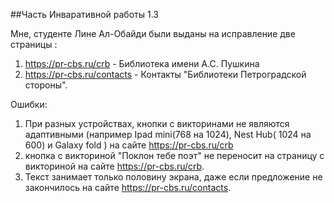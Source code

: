 ##Часть Инваративной работы 1.3 

Мне, студенте Лине Ал-Обайди были выданы на исправление две страницы : 
1) https://pr-cbs.ru/crb  - Библиотека имени А.С. Пушкина
2) https://pr-cbs.ru/contacts - Контакты "Библиотеки Петроградской стороны".

Ошибки: 

1. При разных устройствах, кнопки с викторинами не являются адаптивными (например Ipad mini(768 на 1024), Nest Hub( 1024 на 600) и  Galaxy fold ) на сайте https://pr-cbs.ru/crb
2. кнопка с викториной "Поклон тебе поэт" не переносит на страницу с викториной на сайте https://pr-cbs.ru/crb.
3. Текст занимает только половину экрана, даже если предложение не закончилось на сайте https://pr-cbs.ru/contacts.
